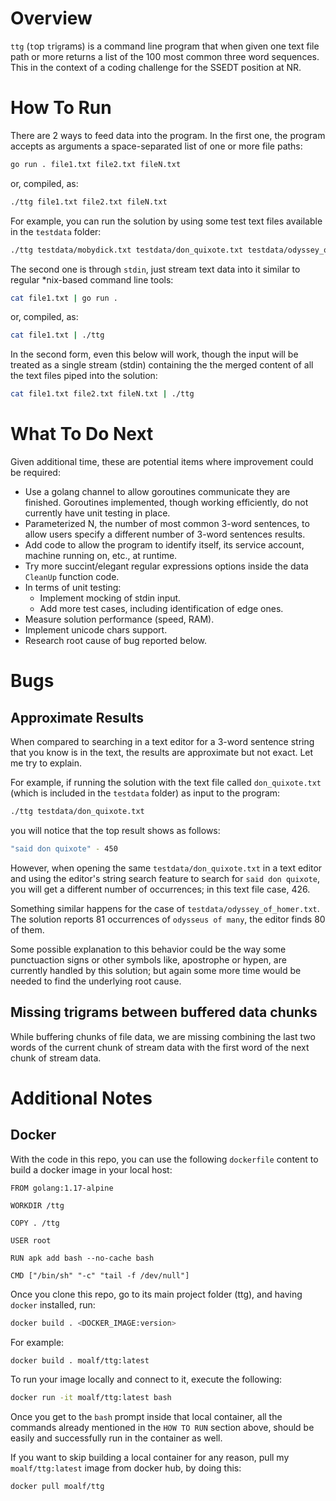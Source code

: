 
# Overview

`ttg` (`t`op `t`ri`g`rams) is a command line program that when given one text file path or more returns a list of the 100 most common three word sequences. This in the context of a coding challenge for the SSEDT position at NR.

# How To Run

There are 2 ways to feed data into the program. In the first one, the program accepts as arguments a space-separated list of one or more file paths:

```sh
go run . file1.txt file2.txt fileN.txt
```

or, compiled, as:

```sh
./ttg file1.txt file2.txt fileN.txt
```

For example, you can run the solution by using some test text files available in the `testdata` folder:

```sh
./ttg testdata/mobydick.txt testdata/don_quixote.txt testdata/odyssey_of_homer.txt
```

The second one is through `stdin`, just stream text data into it similar to regular *nix-based command line tools:

```sh
cat file1.txt | go run .
```
or, compiled, as:

```sh
cat file1.txt | ./ttg
```

In the second form, even this below will work, though the input will be treated as a single stream (stdin) containing the the merged content of all the text files piped into the solution:

```sh
cat file1.txt file2.txt fileN.txt | ./ttg
```

# What To Do Next

Given additional time, these are potential items where improvement could be required:

- Use a golang channel to allow goroutines communicate they are finished. Goroutines implemented, though working efficiently, do not currently have unit testing in place.
- Parameterized N, the number of most common 3-word sentences, to allow users specify a different number of 3-word sentences results.
- Add code to allow the program to identify itself, its service account, machine running on, etc., at runtime.
- Try more succint/elegant regular expressions options inside the data `CleanUp` function code.
- In terms of unit testing:
    - Implement mocking of stdin input.
    - Add more test cases, including identification of edge ones.
- Measure solution performance (speed, RAM).
- Implement unicode chars support.
- Research root cause of bug reported below.

# Bugs

## Approximate Results

When compared to searching in a text editor for a 3-word sentence string that you know is in the text, the results are approximate but not exact. Let me try to explain.

For example, if running the solution with the text file called `don_quixote.txt` (which is included in the `testdata` folder) as input to the program:

```sh
./ttg testdata/don_quixote.txt
```

you will notice that the top result shows as follows:

```sh
"said don quixote" - 450
```
However, when opening the same `testdata/don_quixote.txt` in a text editor and using the editor's string search feature to search for `said don quixote`, you will get a different number of occurrences; in this text file case, 426.

Something similar happens for the case of `testdata/odyssey_of_homer.txt`. The solution reports 81 occurrences of `odysseus of many`, the editor finds 80 of them.

Some possible explanation to this behavior could be the way some punctuaction signs or other symbols like, apostrophe or hypen, are currently handled by this solution; but again some more time would be needed to find the underlying root cause.

## Missing trigrams between buffered data chunks

While buffering chunks of file data, we are missing combining the last two words of the current chunk of stream data with the first word of the next chunk of stream data.

# Additional Notes

## Docker

With the code in this repo, you can use the following `dockerfile` content to build a docker image in your local host:

```docker
FROM golang:1.17-alpine

WORKDIR /ttg

COPY . /ttg

USER root

RUN apk add bash --no-cache bash

CMD ["/bin/sh" "-c" "tail -f /dev/null"]
```

Once you clone this repo, go to its main project folder (ttg), and having `docker` installed, run:

```sh
docker build . <DOCKER_IMAGE:version>
```

For example:

```sh
docker build . moalf/ttg:latest
```

To run your image locally and connect to it, execute the following:

```sh
docker run -it moalf/ttg:latest bash
```

Once you get to the `bash` prompt inside that local container, all the commands already mentioned in the `HOW TO RUN` section above, should be easily and successfully run in the container as well.

If you want to skip building a local container for any reason, pull my `moalf/ttg:latest` image from docker hub, by doing this:

```sh
docker pull moalf/ttg
```